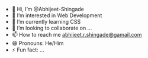 - 👋 Hi, I’m @Abhijeet-Shingade
- 👀 I’m interested in Web Development
- 🌱 I’m currently learning CSS
- 💞️ I’m looking to collaborate on ...
- 📫 How to reach me abhijeet.r.shingade@gamail.com
- 😄 Pronouns: He/Him
- ⚡ Fun fact: ...

<!---
Abhijeet-Shingade/Abhijeet-Shingade is a ✨ special ✨ repository because its `README.md` (this file) appears on your GitHub profile.
You can click the Preview link to take a look at your changes.
--->

